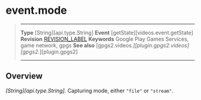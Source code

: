 # event.mode

> --------------------- ------------------------------------------------------------------------------------------
> __Type__              [String][api.type.String]
> __Event__             [getState][videos.event.getState]
> __Revision__          [REVISION_LABEL](REVISION_URL)
> __Keywords__          Google Play Games Services, game network, gpgs
> __See also__          [gpgs2.videos.*][plugin.gpgs2.videos]
>                       [gpgs2.*][plugin.gpgs2]
> --------------------- ------------------------------------------------------------------------------------------

## Overview

_[String][api.type.String]._ Capturing mode, either `"file"` or `"stream"`.